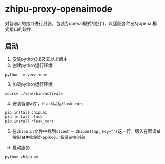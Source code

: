 # zhipu-proxy-openaimode
对智谱ai的接口进行封装，包装为openai模式的接口，以适配各种支持openai模式接口的软件

## 启动

1. 安装python3.8及其以上版本
2. 创建python运行环境
```shell
python -m venv venv
```
3. 加载python运行环境
```shell
source ./venv/bin/activate
```
4. 安装智谱ai库，`flask`以及`flask_cors`
```shell
pip install zhipuai
pip install flask
pip install flask_cors
```
5. 在`zhipu.py`文件中找到`client = ZhipuAI(api_key="")`这一行，填入在智谱ai控制台中取到的apikey。[智谱ai控制台](https://open.bigmodel.cn/usercenter/apikeys)

6. 启动服务
```shell
python zhipu.py
```